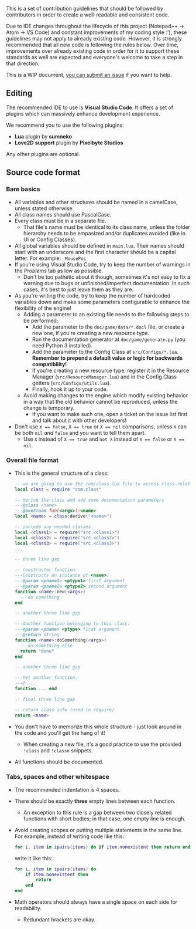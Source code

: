 This is a set of contribution guidelines that should be followed by contributors in order to create a well-readable and consistent code.

Due to IDE changes throughout the lifecycle of this project (Notepad++ -> Atom -> VS Code) and constant improvements of my coding style :'), these guidelines may not apply to already existing code.
However, it is strongly recommended that all new code is following the rules below.
Over time, improvements over already existing code in order for it to support these standards as well are expected and everyone's welcome to take a step in that direction.

This is a WIP document, [you can submit an issue](https://github.com/jakubg1/OpenSMCE/issues/new/choose) if you want to help.



## Editing
The recommended IDE to use is **Visual Studio Code**. It offers a set of plugins which can massively enhance development experience.

We recommend you to use the following plugins:
- **Lua** plugin by **sumneko**
- **Love2D support** plugin by **Pixelbyte Studios**

Any other plugins are optional.

## Source code format
### Bare basics
- All variables and other structures should be named in a camelCase, unless stated otherwise.
- All class names should use PascalCase.
- Every class must be in a separate file.
  - That file's name must be identical to its class name, unless the folder hierarchy needs to be empasized and/or duplicates avoided (like in UI or Config Classes).
- All global variables should be defined in `main.lua`. Their names should start with an underscore and the first character should be a capital letter.
  For example: `_MousePos`
- If you're using Visual Studio Code, try to keep the number of warnings in the *Problems* tab as low as possible.
  - Don't be too pathetic about it though, sometimes it's not easy to fix a warning due to bugs or unfinished/imperfect documentation. In such cases, it's best to just leave them as they are.
- As you're writing the code, try to keep the number of hardcoded variables down and make some parameters configurable to enhance the flexibility of the engine!
  - Adding a parameter to an existing file needs to the following steps to be performed:
    - Add the parameter to the `doc/game/data/*.docl` file, or create a new one, if you're creating a new resource type.
    - Run the documentation generator at `doc/game/generate.py` (you need Python 3 installed).
    - Add the parameter to the Config Class at `src/Configs/*.lua`. **Remember to prepend a default value or logic for backwards compatibility!**
    - If you're creating a new resource type, register it in the Resource Manager (`src/ResourceManager.lua`) and in the Config Class getters (`src/Configs/utils.lua`).
    - Finally, hook it up to your code.
  - Avoid making changes to the engine which modify existing behavior in a way that the old behavior cannot be reproduced, unless the change is temporary.
    - If you want to make such one, open a ticket on the issue list first and talk about it with other developers!
- Don't use `X == false`, `X == true` or `X == nil` comparisons, unless `X` can be both `nil` *and* `false` and you want to tell them apart.
  - Use `X` instead of `X == true` and `not X` instead of `X == false` or `X == nil`.

### Overall file format
- This is the general structure of a class:
  ```lua
  -- we are going to use the com/class.lua file to access class-related methods and be able to create classes
  local class = require "com.class"
  
  -- derive the class and add some documentation parameters
  ---@class <name>
  ---@overload fun(<args>):<name>
  local <name> = class:derive("<name>")
  
  -- include any needed classes
  local <class1> = require("src.<class1>")
  local <class2> = require("src.<class2>")
  local <class3> = require("src.<class3>")
  ...
  
  -- three line gap
  
  -- constructor function
  ---Constructs an instance of <name>.
  ---@param <pname1> <ptype1> first argument
  ---@param <pname2> <ptype2> second argument
  function <name>:new(<args>)
    -- do something
  end
  
  -- another three line gap
  
  ---Another function belonging to this class.
  ---@param <pname> <ptype> first argument
  ---@return string
  function <name>:doSomething(<args>)
    -- do something else
    return "done"
  end
  
  -- another three line gap
  
  ---Yet another function.
  ---@ ...
  function ... end
  
  -- final three line gap
  
  -- return class info (used in require)
  return <name>
  ```

- You don't have to memorize this whole structure - just look around in the code and you'll get the hang of it!
  - When creating a new file, it's a good practice to use the provided `!class` and `!classn` snippets.
- All functions should be documented.

### Tabs, spaces and other whitespace
- The recommended indentation is 4 spaces.
- There should be exactly **three** empty lines between each function.
  - An exception to this rule is a gap between two closely related functions with short bodies; in that case, one empty line is enough.
- Avoid creating scopes or putting multiple statements in the same line.
  For example, instead of writing code like this:
  ```lua
  for i, item in ipairs(items) do if item.nonexistent then return end end
  ```
  write it like this:
  ```lua
  for i, item in ipairs(items) do
      if item.nonexistent then
          return
      end
  end
  ```

- Math operators should always have a single space on each side for readability.
  - Redundant brackets are okay.
